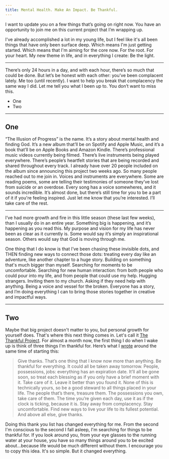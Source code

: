 ```yaml
---
title: Mental Health. Make An Impact. Be Thankful.
---
```


I want to update you on a few things that’s going on right now. You have an opportunity to join me on this current project that I’m wrapping up.

I've already accomplished a lot in my young life, but I feel like it's all been things that have only been surface deep. Which means I'm just getting started. Which means that I'm aiming for the core now. For the root. For your heart. My new theme in life, and in everything I create: Be the light.

---- 

There’s only 24 hours in a day, and with each hour, there’s so much that could be done. But let’s be honest with each other: you’ve been complacent lately. Me too (until recently). I want to help you break that complacency the same way I did. Let me tell you what I been up to. You don’t want to miss this.

- One
- Two

---- 

## One

“The Illusion of Progress” is the name. It’s a story about mental health and finding God. It’s a new album that’ll be on Spotify and Apple Music, and it’s a book that’ll be on Apple Books and Amazon Kindle. There’s professional music videos currently being filmed. There’s live instruments being played everywhere. There’s people’s heartfelt stories that are being recorded and shared throughout every track. I already have over 20 people included on the album since announcing this project two weeks ago. So many people reached out to me join in. Voices and instruments are everywhere. Some are reading poems, some are telling their testimonies of someone they’ve lost from suicide or an overdose. Every song has a voice somewheres, and it sounds incredible. It’s almost done, but there’s still time for you to be a part of it if you're feeling inspired. Just let me know that you’re interested. I’ll take care of the rest.

---- 

I’ve had more growth and fire in this little season (these last few weeks), than I usually do in an entire year. Something big is happening, and it’s happening as you read this. My purpose and vision for my life has never been as clear as it currently is. Some would say it’s simply an inspirational season. Others would say that God is moving through me.

One thing that I do know is that I’ve been chasing these invisible dots, and THEN finding new ways to connect those dots: treating every day like an adventure, like another chapter to a huge story. Building on something that's much bigger than myself. Searching for moments to be uncomfortable. Searching for new human interaction: from both people who could pour into my life, and from people that could use my help. Hugging strangers. Inviting them to my church. Asking if they need help with anything. Being a voice and vessel for the broken. Everyone has a story, and I’m doing everything I can to bring those stories together in creative and impactful ways.

---- 

## Two

Maybe that big project doesn't matter to you, but personal growth for yourself does. That's where this next thing comes in. Let's call it [The Thankful Project][1]. For almost a month now, the first thing I do when I wake up is think of three things I'm thankful for. Here’s what I [wrote][2] around the same time of starting this:

> Give thanks. That’s one thing that I know now more than anything. Be thankful for everything. It could all be taken away tomorrow. People, possessions, jobs: everything has an expiration date. It’ll all be gone soon, so treat each blessing as if you only have a brief moment with it. Take care of it. Leave it better than you found it. None of this is technically yours, so be a good steward to all things placed in your life. The people that’s there, treasure them. The possessions you own, take care of them. The time you’re given each day, use it as if the clock is ticking, because it is. Stay away from complacency. Stay uncomfortable. Find new ways to live your life to its fullest potential. And above all else, give thanks.

Doing this thank you list has changed everything for me. From the second I'm conscious to the second I fall asleep, I'm searching for things to be thankful for. If you look around you, from your eye glasses to the running water at your house, you have so many things around you to be excited about...because life would be much different without them. I encourage you to copy this idea. It's so simple. But it changed everything.

[1]:	/thanks
[2]:	/give-thanks